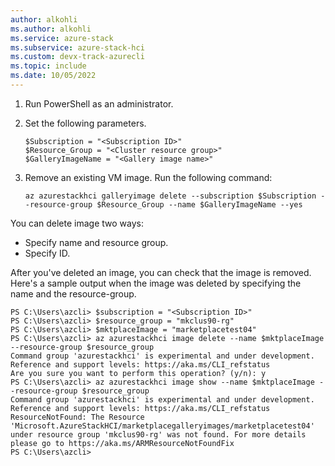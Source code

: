 ```yaml
---
author: alkohli
ms.author: alkohli
ms.service: azure-stack
ms.subservice: azure-stack-hci
ms.custom: devx-track-azurecli
ms.topic: include
ms.date: 10/05/2022
---
```


1. Run PowerShell as an administrator.
1. Set the following parameters.

    ```azurecli
    $Subscription = "<Subscription ID>"
    $Resource_Group = "<Cluster resource group>"
    $GalleryImageName = "<Gallery image name>"    
    ```

1. Remove an existing VM image. Run the following command:

    ```azurecli
    az azurestackhci galleryimage delete --subscription $Subscription --resource-group $Resource_Group --name $GalleryImageName --yes
    ```

You can delete image two ways:

- Specify name and resource group.
- Specify ID.

After you've deleted an image, you can check that the image is removed. Here's a sample output when the image was deleted by specifying the name and the resource-group.

```
PS C:\Users\azcli> $subscription = "<Subscription ID>"
PS C:\Users\azcli> $resource_group = "mkclus90-rg"
PS C:\Users\azcli> $mktplaceImage = "marketplacetest04"
PS C:\Users\azcli> az azurestackhci image delete --name $mktplaceImage --resource-group $resource_group
Command group 'azurestackhci' is experimental and under development. Reference and support levels: https://aka.ms/CLI_refstatus
Are you sure you want to perform this operation? (y/n): y
PS C:\Users\azcli> az azurestackhci image show --name $mktplaceImage --resource-group $resource_group
Command group 'azurestackhci' is experimental and under development. Reference and support levels: https://aka.ms/CLI_refstatus
ResourceNotFound: The Resource 'Microsoft.AzureStackHCI/marketplacegalleryimages/marketplacetest04' under resource group 'mkclus90-rg' was not found. For more details please go to https://aka.ms/ARMResourceNotFoundFix
PS C:\Users\azcli>
```
